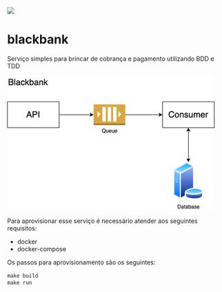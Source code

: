 <a href="https://codecov.io/gh/brucorreiatw/blackbank" >
<img src="https://codecov.io/gh/brucorreiatw/blackbank/branch/main/graph/badge.svg?token=8WM8Y97396"/>
</a>

# blackbank
Serviço simples para brincar de cobrança e pagamento utilizando BDD e TDD

<img src="https://github.com/brucorreiatw/blackbank/blob/main/images/blackbank.drawio.png?raw=true">

Para aprovisionar esse serviço é necessário atender aos seguintes requisitos:

* docker
* docker-compose

Os passos para aprovisionamento são os seguintes:
```
make build
make run
```